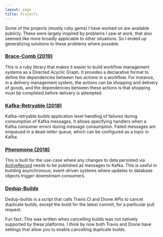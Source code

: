```yaml
---
layout: page
title: Projects
---
```


Some of the projects (mostly ruby gems) I have worked on are available publicly. These were largely inspired by problems I saw at work, that also seemed like more broadly applicable to other situations. So I ended up generalizing solutions to these problems where possible.


### [Brace-Comb (2019)](https://github.com/ankitagupta12/brace-comb)

This is a ruby library that makes it easier to build workflow management systems as a Directed Acyclic Graph. It provides a declarative format to define the dependencies between two actions in a workflow. For instance, in a delivery management system, the actions can be shopping and delivery of goods, and the dependencies between these actions is that shopping must be completed before delivery is attempted.

### [Kafka-Retryable (2018)](https://github.com/ankitagupta12/kafka-retryable)

Kafka-retryable builds application level handling of failures during consumption of Kafka messages. It allows specifying handlers when a Kafka consumer errors during message consumption. Failed messages are enqueued in a dead-letter queue, which can be configured as a topic in Kafka.

### [Pheromone (2018)](https://github.com/ankitagupta12/pheromone)

This is built for the use-case where any changes to data persisted via [ActiveRecord](https://guides.rubyonrails.org/active_record_basics.html) needs to be published as messages to Kafka. This is useful in building asynchronous, event-driven systems where updates to database objects trigger downstream consumers.

### [Dedup-Builds](https://github.com/ankitagupta12/dedup-builds)

Dedup-builds is a script that calls Travis CI and Drone APIs to cancel duplicate builds, except the build for the latest commit, for a particular pull request.

Fun fact: This was written when cancelling builds was not natively supported by these platforms. I _think_ by now both Travis and Drone have settings that allow you to enable cancelling duplicate builds.
